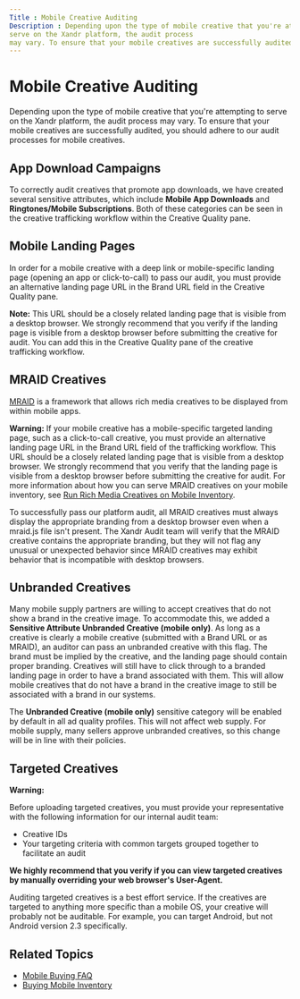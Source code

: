 ```yaml
---
Title : Mobile Creative Auditing
Description : Depending upon the type of mobile creative that you're attempting to
serve on the Xandr platform, the audit process
may vary. To ensure that your mobile creatives are successfully audited,
---
```



# Mobile Creative Auditing



Depending upon the type of mobile creative that you're attempting to
serve on the Xandr platform, the audit process
may vary. To ensure that your mobile creatives are successfully audited,
you should adhere to our audit processes for mobile creatives.


## App Download Campaigns

To correctly audit creatives that promote app downloads, we have created
several sensitive attributes, which include **Mobile App Downloads** and
**Ringtones/Mobile Subscriptions**. Both of these categories can be seen
in the creative trafficking workflow within the
Creative Quality pane.




## Mobile Landing Pages



In order for a mobile creative with a deep link or mobile-specific
landing page (opening an app or click-to-call) to pass our audit, you
must provide an alternative landing page URL in the
Brand URL field in the
Creative Quality pane.



<b>Note:</b> This URL should be a closely
related landing page that is visible from a desktop browser. We strongly
recommend that you verify if the landing page is visible from a desktop
browser before submitting the creative for audit. You can add this in
the Creative Quality pane of the
creative trafficking workflow.






## MRAID Creatives



<a
href="https://www.iab.com/guidelines/mobile-rich-media-ad-interface-definitions-mraid"
class="xref" target="_blank">MRAID</a> is a framework that allows rich
media creatives to be displayed from within mobile apps.



<b>Warning:</b> If your mobile creative has a
mobile-specific targeted landing page, such as a click-to-call creative,
you must provide an alternative landing page URL in the
Brand URL field of the trafficking
workflow. This URL should be a closely related landing page that is
visible from a desktop browser. We strongly recommend that you verify
that the landing page is visible from a desktop browser before
submitting the creative for audit. For more information about how you
can serve MRAID creatives on your mobile inventory, see
<a href="run-rich-media-creatives-on-mobile-inventory.md"
class="xref">Run Rich Media Creatives on Mobile Inventory</a>.





To successfully pass our platform audit, all MRAID creatives must always
display the appropriate branding from a desktop browser even when a
mraid.js file isn't present. The Xandr Audit
team will verify that the MRAID creative contains the appropriate
branding, but they will not flag any unusual or unexpected behavior
since MRAID creatives may exhibit behavior that is incompatible with
desktop browsers.



## Unbranded Creatives

Many mobile supply partners are willing to accept creatives that do not
show a brand in the creative image. To accommodate this, we added a
**Sensitive Attribute Unbranded Creative (mobile only)**. As long as a
creative is clearly a mobile creative (submitted with a Brand URL or as
MRAID), an auditor can pass an unbranded creative with this flag. The
brand must be implied by the creative, and the landing page should
contain proper branding. Creatives will still have to click through to a
branded landing page in order to have a brand associated with them. This
will allow mobile creatives that do not have a brand in the creative
image to still be associated with a brand in our systems.

The **Unbranded Creative (mobile only)** sensitive category will be
enabled by default in all ad quality profiles. This will not affect web
supply. For mobile supply, many sellers approve unbranded creatives, so
this change will be in line with their policies.



## Targeted Creatives



<b>Warning:</b>



Before uploading targeted creatives, you must provide your
representative with the following information for our internal audit
team:

- Creative IDs
- Your targeting criteria with common targets grouped together to
  facilitate an audit



**We highly recommend that you verify if you can view targeted creatives
by manually overriding your web browser's User-Agent.**



Auditing targeted creatives is a best effort service. If the creatives
are targeted to anything more specific than a mobile OS, your creative
will probably not be auditable. For example, you can target Android, but
not Android version 2.3 specifically.




## Related Topics

- <a href="mobile-buying-faq.md" class="xref">Mobile Buying FAQ</a>
- <a href="buying-mobile-inventory.md" class="xref">Buying Mobile
  Inventory</a>







